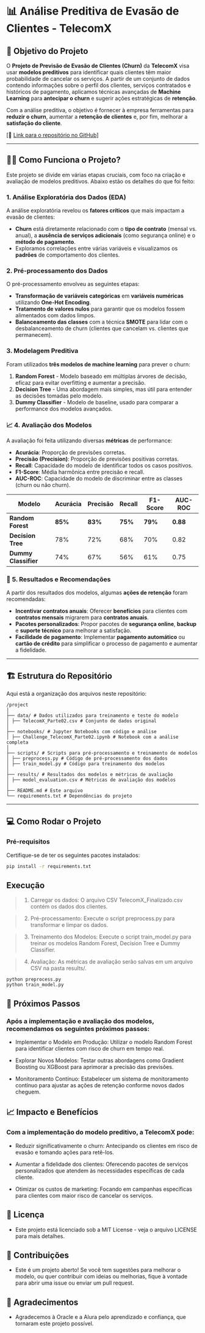 # 📊 **Análise Preditiva de Evasão de Clientes - TelecomX**

## 🚀 **Objetivo do Projeto**

O **Projeto de Previsão de Evasão de Clientes (Churn)** da **TelecomX** visa usar **modelos preditivos** para identificar quais clientes têm maior probabilidade de cancelar os serviços. A partir de um conjunto de dados contendo informações sobre o perfil dos clientes, serviços contratados e históricos de pagamento, aplicamos técnicas avançadas de **Machine Learning** para **antecipar o churn** e sugerir ações estratégicas de **retenção**.

Com a análise preditiva, o objetivo é fornecer à empresa ferramentas para **reduzir o churn**, aumentar a **retenção de clientes** e, por fim, melhorar a **satisfação do cliente**.

[🔗 [Link para o repositório no GitHub](https://github.com/LuizAmeida/Challenge_TelecomX_Finalisando_o_Projeto.git)]

---

## 🧑‍💻 **Como Funciona o Projeto?**

Este projeto se divide em várias etapas cruciais, com foco na criação e avaliação de modelos preditivos. Abaixo estão os detalhes do que foi feito:

### **1. Análise Exploratória dos Dados (EDA)**
A análise exploratória revelou os **fatores críticos** que mais impactam a evasão de clientes:
- **Churn** está diretamente relacionado com o **tipo de contrato** (mensal vs. anual), a **ausência de serviços adicionais** (como segurança online) e o **método de pagamento**.
- Exploramos correlações entre várias variáveis e visualizamos os **padrões** de comportamento dos clientes.

### **2. Pré-processamento dos Dados**
O pré-processamento envolveu as seguintes etapas:
- **Transformação de variáveis categóricas** em **variáveis numéricas** utilizando **One-Hot Encoding**.
- **Tratamento de valores nulos** para garantir que os modelos fossem alimentados com dados limpos.
- **Balanceamento das classes** com a técnica **SMOTE** para lidar com o desbalanceamento de churn (clientes que cancelam vs. clientes que permanecem).

### **3. Modelagem Preditiva**
Foram utilizados **três modelos de machine learning** para prever o churn:
1. **Random Forest** - Modelo baseado em múltiplas árvores de decisão, eficaz para evitar overfitting e aumentar a precisão.
2. **Decision Tree** - Uma abordagem mais simples, mas útil para entender as decisões tomadas pelo modelo.
3. **Dummy Classifier** - Modelo de baseline, usado para comparar a performance dos modelos avançados.

### 📈 **4. Avaliação dos Modelos**
A avaliação foi feita utilizando diversas **métricas** de performance:
- **Acurácia**: Proporção de previsões corretas.
- **Precisão (Precision)**: Proporção de previsões positivas corretas.
- **Recall**: Capacidade do modelo de identificar todos os casos positivos.
- **F1-Score**: Média harmônica entre precisão e recall.
- **AUC-ROC**: Capacidade do modelo de discriminar entre as classes (churn ou não churn).

| Modelo             | Acurácia | Precisão | Recall | F1-Score | AUC-ROC |
|--------------------|----------|----------|--------|----------|---------|
| **Random Forest**   | **85%**  | **83%**  | **75%**| **79%**  | **0.88**|
| **Decision Tree**   | 78%      | 72%      | 68%    | 70%      | 0.82    |
| **Dummy Classifier**| 74%      | 67%      | 56%    | 61%      | 0.75    |

### 🧩 **5. Resultados e Recomendações**
A partir dos resultados dos modelos, algumas **ações de retenção** foram recomendadas:
- **Incentivar contratos anuais**: Oferecer **benefícios** para clientes com **contratos mensais** migrarem para **contratos anuais**.
- **Pacotes personalizados**: Propor pacotes de **segurança online**, **backup** e **suporte técnico** para melhorar a satisfação.
- **Facilidade de pagamento**: Implementar **pagamento automático** ou **cartão de crédito** para simplificar o processo de pagamento e aumentar a fidelidade.

---

## 🏗️ **Estrutura do Repositório**

Aqui está a organização dos arquivos neste repositório:

````
/project
│
├── data/ # Dados utilizados para treinamento e teste do modelo
│ ├── TelecomX_Parte02.csv # Conjunto de dados original
│
├── notebooks/ # Jupyter Notebooks com código e análise
│ ├── Challenge_TelecomX_Parte02.ipynb # Notebook com a análise completa
│
├── scripts/ # Scripts para pré-processamento e treinamento de modelos
│ ├── preprocess.py # Código de pré-processamento dos dados
│ ├── train_model.py # Código para treinamento dos modelos
│
├── results/ # Resultados dos modelos e métricas de avaliação
│ ├── model_evaluation.csv # Métricas de avaliação dos modelos
│
├── README.md # Este arquivo
└── requirements.txt # Dependências do projeto
````

---

## 💻 **Como Rodar o Projeto**

### Pré-requisitos

Certifique-se de ter os seguintes pacotes instalados:

```bash
pip install -r requirements.txt
````

## Execução

> 1. Carregar os dados: O arquivo CSV TelecomX_Finalizado.csv contém os dados dos clientes.

> 2. Pré-processamento: Execute o script preprocess.py para transformar e limpar os dados.

> 3. Treinamento dos Modelos: Execute o script train_model.py para treinar os modelos Random Forest, Decision Tree e Dummy Classifier.

> 4. Avaliação: As métricas de avaliação serão salvas em um arquivo CSV na pasta results/.

````
python preprocess.py
python train_model.py
````

## 🎯 Próximos Passos
### Após a implementação e avaliação dos modelos, recomendamos os seguintes próximos passos:

- Implementar o Modelo em Produção: Utilizar o modelo Random Forest para identificar clientes com risco de churn em tempo real.

- Explorar Novos Modelos: Testar outras abordagens como Gradient Boosting ou XGBoost para aprimorar a precisão das previsões.

- Monitoramento Contínuo: Estabelecer um sistema de monitoramento contínuo para ajustar as ações de retenção conforme novos dados cheguem.

## 📈 Impacto e Benefícios
### Com a implementação do modelo preditivo, a TelecomX pode:

- Reduzir significativamente o churn: Antecipando os clientes em risco de evasão e tomando ações para retê-los.

- Aumentar a fidelidade dos clientes: Oferecendo pacotes de serviços personalizados que atendem às necessidades específicas de cada cliente.

- Otimizar os custos de marketing: Focando em campanhas específicas para clientes com maior risco de cancelar os serviços.

## 📄 Licença
-  Este projeto está licenciado sob a MIT License - veja o arquivo LICENSE para mais detalhes.

## 📢 Contribuições
-  Este é um projeto aberto! Se você tem sugestões para melhorar o modelo, ou quer contribuir com ideias ou melhorias, fique à vontade para abrir uma issue ou enviar um pull request.

## 🎉 Agradecimentos
- Agradecemos à Oracle e a Alura pelo aprendizado e confiança, que tornaram este projeto possível.
